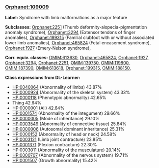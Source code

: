 
### [Orphanet:109009](http://www.orpha.net/ORDO/Orphanet_109009)
**Label:** Syndrome with limb malformations as a major feature

**Subclasses:** [Orphanet:2251](http://www.orpha.net/ORDO/Orphanet_2251) (Thumb deformity-alopecia-pigmentation anomaly syndrome), [Orphanet:3294](http://www.orpha.net/ORDO/Orphanet_3294) (Extensor tendons of finger anomalies), [Orphanet:199315](http://www.orpha.net/ORDO/Orphanet_199315) (Familial clubfoot with or without associated lower limb anomalies), [Orphanet:465824](http://www.orpha.net/ORDO/Orphanet_465824) (Fetal encasement syndrome), [Orphanet:1927](http://www.orpha.net/ORDO/Orphanet_1927) (Emery-Nelson syndrome), 

**Corr. equiv. classes:** [OMIM:613630](http://purl.obolibrary.org/obo/OMIM_613630), [Orphanet:465824](http://www.orpha.net/ORDO/Orphanet_465824), [Orphanet:1927](http://www.orpha.net/ORDO/Orphanet_1927), [Orphanet:3294](http://www.orpha.net/ORDO/Orphanet_3294), [Orphanet:2251](http://www.orpha.net/ORDO/Orphanet_2251), [OMIM:139750](http://purl.obolibrary.org/obo/OMIM_139750), [OMIM:119800](http://purl.obolibrary.org/obo/OMIM_119800), [OMIM:187390](http://purl.obolibrary.org/obo/OMIM_187390), [OMIM:613618](http://purl.obolibrary.org/obo/OMIM_613618), [Orphanet:199315](http://www.orpha.net/ORDO/Orphanet_199315), [OMIM:188150](http://purl.obolibrary.org/obo/OMIM_188150), 

**Class expressions from DL-Learner:**

- [HP:0040064](http://purl.obolibrary.org/obo/HP_0040064) (Abnormality of limbs) 43.87%
- [HP:0000924](http://purl.obolibrary.org/obo/HP_0000924) (Abnormality of the skeletal system) 43.33%
- [HP:0000118](http://purl.obolibrary.org/obo/HP_0000118) (Phenotypic abnormality) 42.65%
- Thing 42.64%
- [HP:0000001](http://purl.obolibrary.org/obo/HP_0000001) (All) 42.64%
- [HP:0001574](http://purl.obolibrary.org/obo/HP_0001574) (Abnormality of the integument) 29.66%
- [HP:0000005](http://purl.obolibrary.org/obo/HP_0000005) (Mode of inheritance) 29.10%
- [HP:0003549](http://purl.obolibrary.org/obo/HP_0003549) (Abnormality of connective tissue) 25.84%
- [HP:0000006](http://purl.obolibrary.org/obo/HP_0000006) (Autosomal dominant inheritance) 25.31%
- [HP:0000152](http://purl.obolibrary.org/obo/HP_0000152) (Abnormality of head or neck) 24.58%
- [HP:0003121](http://purl.obolibrary.org/obo/HP_0003121) (Limb joint contracture) 23.85%
- [HP:0001371](http://purl.obolibrary.org/obo/HP_0001371) (Flexion contracture) 22.30%
- [HP:0003011](http://purl.obolibrary.org/obo/HP_0003011) (Abnormality of the musculature) 20.14%
- [HP:0000707](http://purl.obolibrary.org/obo/HP_0000707) (Abnormality of the nervous system) 19.71%
- [HP:0001507](http://purl.obolibrary.org/obo/HP_0001507) (Growth abnormality) 15.42%


